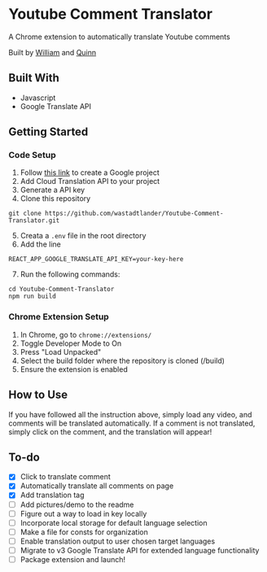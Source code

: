 # Youtube Comment Translator

A Chrome extension to automatically translate Youtube comments

Built by [William](https://wastadt.com/) and [Quinn](https://www.quinnha.xyz/)

## Built With

- Javascript
- Google Translate API

## Getting Started

### Code Setup

1. Follow [this link](https://cloud.google.com/apis/docs/getting-started) to create a Google project
2. Add Cloud Translation API to your project
3. Generate a API key
4. Clone this repository

```
git clone https://github.com/wastadtlander/Youtube-Comment-Translator.git
```

5. Creata a `.env` file in the root directory
6. Add the line

```
REACT_APP_GOOGLE_TRANSLATE_API_KEY=your-key-here
```

7. Run the following commands:

```
cd Youtube-Comment-Translator
npm run build
```

### Chrome Extension Setup

1. In Chrome, go to `chrome://extensions/`
2. Toggle Developer Mode to On
3. Press "Load Unpacked"
4. Select the build folder where the repository is cloned (/build)
5. Ensure the extension is enabled

## How to Use

If you have followed all the instruction above, simply load any video, and comments will be translated automatically. If a comment is not translated, simply click on the comment, and the translation will appear!

## To-do

- [x] Click to translate comment
- [x] Automatically translate all comments on page
- [x] Add translation tag
- [ ] Add pictures/demo to the readme
- [ ] Figure out a way to load in key locally
- [ ] Incorporate local storage for default language selection
- [ ] Make a file for consts for organization
- [ ] Enable translation output to user chosen target languages
- [ ] Migrate to v3 Google Translate API for extended language functionality
- [ ] Package extension and launch!
